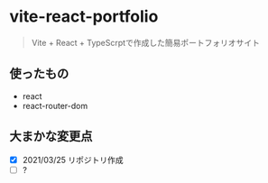 # vite-react-portfolio

> Vite + React + TypeScrptで作成した簡易ポートフォリオサイト

## 使ったもの
- react
- react-router-dom

## 大まかな変更点

- [x] 2021/03/25 リポジトリ作成
- [ ] ? 

